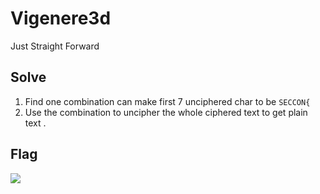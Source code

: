 # Vigenere3d
Just Straight Forward

## Solve
1. Find one combination can make first 7 unciphered char to be `SECCON{`
2. Use the combination to uncipher the whole ciphered text to get plain text .

## Flag
![](https://i.imgur.com/8XfnV3M.png)
